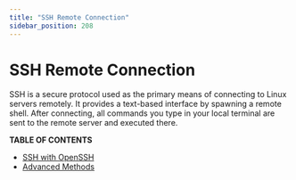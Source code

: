 ```yaml
---
title: "SSH Remote Connection"
sidebar_position: 208
---
```


<h1> SSH Remote Connection </h1>

SSH is a secure protocol used as the primary means of connecting to Linux servers remotely. It provides a text-based interface by spawning a remote shell. After connecting, all commands you type in your local terminal are sent to the remote server and executed there.

**TABLE OF CONTENTS**

- [SSH with OpenSSH](./ssh_openssh.md)
- [Advanced Methods](./advanced_methods/advanced_methods.md)
